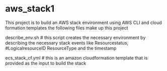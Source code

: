 # aws_stack1
This project is to build an AWS stack environment using AWS CLI and cloud formation templates
the following files make up this project

describe_env.sh # this script creates the necessary environment by describing the necessary stack events like Resourcestatus,          #LogicalresourceID ResourceType and the timestamp
	
ecs_stack_cf.yml # this is an amazon cloudformation template that is provided as the input to build the stack
